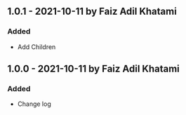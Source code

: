 ## 1.0.1 - 2021-10-11 by Faiz Adil Khatami

### Added

- Add Children

## 1.0.0 - 2021-10-11 by Faiz Adil Khatami

### Added

- Change log
